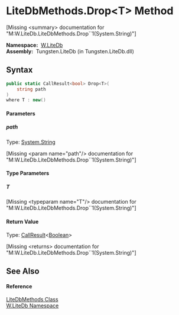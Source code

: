 LiteDbMethods.Drop&lt;T> Method
===============================
  
[Missing &lt;summary> documentation for "M:W.LiteDb.LiteDbMethods.Drop``1(System.String)"]


  **Namespace:**  [W.LiteDb][1]  
  **Assembly:**  Tungsten.LiteDb (in Tungsten.LiteDb.dll)

Syntax
------

```csharp
public static CallResult<bool> Drop<T>(
	string path
)
where T : new()

```

#### Parameters

##### *path*
Type: [System.String][2]  

[Missing &lt;param name="path"/> documentation for "M:W.LiteDb.LiteDbMethods.Drop``1(System.String)"]


#### Type Parameters

##### *T*

[Missing &lt;typeparam name="T"/> documentation for "M:W.LiteDb.LiteDbMethods.Drop``1(System.String)"]


#### Return Value
Type: [CallResult][3]&lt;[Boolean][4]>  

[Missing &lt;returns> documentation for "M:W.LiteDb.LiteDbMethods.Drop``1(System.String)"]


See Also
--------

#### Reference
[LiteDbMethods Class][5]  
[W.LiteDb Namespace][1]  

[1]: ../README.md
[2]: http://msdn.microsoft.com/en-us/library/s1wwdcbf
[3]: ../../W/CallResult_1/README.md
[4]: http://msdn.microsoft.com/en-us/library/a28wyd50
[5]: README.md
[6]: ../../_icons/Help.png
